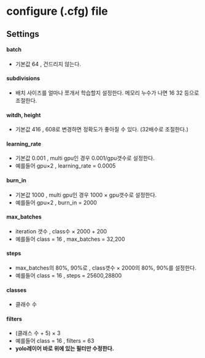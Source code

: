 # configure (.cfg) file

## Settings

#### **batch**
  - 기본값 64 , 건드리지 않는다.
  
#### **subdivisions**
  - 배치 사이즈를 얼마나 쪼개서 학습할지 설정한다. 메모리 누수가 나면 16 32 등으로 조절한다.
  
#### **witdh, height**
  - 기본값 416 , 608로 변경하면 정확도가 좋아질 수 있다. (32배수로 조절한다.)
  
#### **learning_rate**
  - 기본값 0.001 , multi gpu인 경우 0.001/gpu갯수로 설정한다.  
  - 예를들어 gpu×2 , learning_rate = 0.0005  
  
#### **burn_in**
  - 기본값 1000 , multi gpu인 경우 1000 × gpu갯수로 설정한다.  
  - 예를들어 gpu×2 , burn_in = 2000  
  
#### **max_batches**
  - iteration 갯수 , class수 × 2000 + 200  
  - 예를들어 class = 16 , max_batches = 32,200  
  
#### **steps**  
  - max_batches의 80%, 90%로 , class갯수 × 2000의 80%, 90%를 설정한다.  
  - 예를들어 class = 16 , steps = 25600,28800
  
#### **classes**  
  - 클래수 수
  
#### **filters**
  - (클래스 수 + 5) × 3
  - 예를들어 class = 16 , filters = 63
  - **yolo레이어 바로 위에 있는 필터만 수정한다.**
